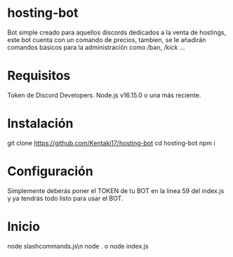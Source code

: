 # hosting-bot
Bot simple creado para aquellos discords dedicados a la venta de hostings, este bot cuenta con un comando de precios, tambien, se le añadirán comandos básicos para la administración como /ban, /kick ...

# Requisitos
Token de Discord Developers.
Node.js v16.15.0 o una más reciente.

# Instalación
git clone https://github.com/Kentaki17/hosting-bot
cd hosting-bot
npm i

# Configuración
Simplemente deberás poner el TOKEN de tu BOT en la linea 59 del index.js y ya tendrás todo listo para usar el BOT.

# Inicio
node slashcommands.js\n
node . o node index.js
